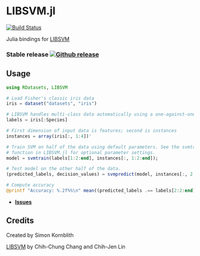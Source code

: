 LIBSVM.jl
=========

[![Build Status](https://travis-ci.org/simonster/LIBSVM.jl.png?branch=master)](https://travis-ci.org/antoinehus/LIBSVM.jl)


Julia bindings for [LIBSVM](http://www.csie.ntu.edu.tw/~cjlin/libsvm/)

### Stable release [![Github release](https://img.shields.io/github/release/LIBSVM/LIBSVM.jl.svg)](https://github.com/simonster/LIBSVM.jl/releases/latest)

## Usage

```julia
using RDatasets, LIBSVM

# Load Fisher's classic iris data
iris = dataset("datasets", "iris")

# LIBSVM handles multi-class data automatically using a one-against-one strategy
labels = iris[:Species]

# First dimension of input data is features; second is instances
instances = array(iris[:, 1:4])'

# Train SVM on half of the data using default parameters. See the svmtrain
# function in LIBSVM.jl for optional parameter settings.
model = svmtrain(labels[1:2:end], instances[:, 1:2:end]);

# Test model on the other half of the data.
(predicted_labels, decision_values) = svmpredict(model, instances[:, 2:2:end]);

# Compute accuracy
@printf "Accuracy: %.2f%%\n" mean((predicted_labels .== labels[2:2:end]))*100
```


* [**Issues**](https://github.com/simonster/LIBSVM.jl/issues/new)

## Credits

Created by Simon Kornblith

[LIBSVM](http://www.csie.ntu.edu.tw/~cjlin/libsvm/) by Chih-Chung Chang and Chih-Jen Lin
